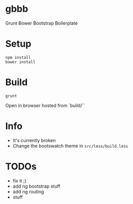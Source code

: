 gbbb
====

Grunt Bower Bootstrap Boilerplate

# Setup

```
npm install
bower install
```

# Build

```
grunt
```

Open in browser hosted from `build/``

# Info
- It's currently broken
- Change the bootswatch theme in `src/less/build.less`

# TODOs
- fix it ;)
- add ng bootstrap stuff
- add ng routing
- stuff